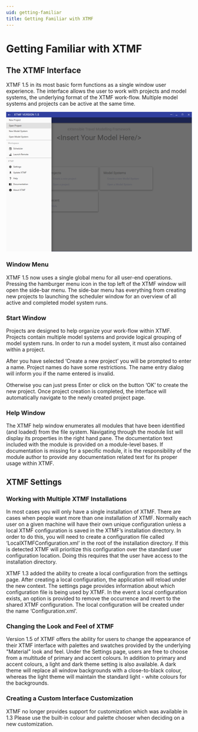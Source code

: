 ```yaml
---
uid: getting-familiar
title: Getting Familiar with XTMF
---
```

# Getting Familiar with XTMF

## The XTMF Interface

XTMF 1.5 in its most basic form functions as a single window user experience. The interface allows the user
to work with projects and model systems, the underlying format of the XTMF work-flow. Multiple model systems
and projects can be active at the same time.

![alt text](images/xtmf_1.png "The Initial XTMF Interface")


### Window Menu

XTMF 1.5 now uses a single global menu for all user-end operations. Pressing the hamburger menu icon in the top
left of the XTMF window will open the side-bar menu. The side-bar menu has everything from creating new projects to launching
the scheduler window for an overview of all active and completed model system runs.



### Start Window

Projects are designed to help organize your work-flow within XTMF.  Projects contain multiple model systems and provide logical grouping of model system runs.  In order to run a model system, it must also contained within a project.

After you have selected ‘Create a new project’ you will be prompted to enter a name.
Project names do have some restrictions. The name entry dialog will inform you if the name entered is invalid.

Otherwise you can just press Enter or click on the button ‘OK’ to create the new project.  Once project creation is completed, the interface will automatically navigate to the newly created project page.

### Help Window

The XTMF help window enumerates all modules that have been identified (and loaded) from the file system. Navigating through
the module list will display its properties in the right hand pane. The documentation text included with the module is provided 
on a module-level bases. If documentation is missing for a specific module, it is the responsibility of the module author to provide
any documentation related text for its proper usage within XTMF.



## XTMF Settings


### Working with Multiple XTMF Installations

In most cases you will only have a single installation of XTMF.  There are cases when people want more than one installation of XTMF.  Normally each user on a given machine will have their own unique configuration unless a local XTMF configuration is saved in the XTMF’s installation directory.  In order to do this, you will need to create a configuration file called ‘LocalXTMFConfiguration.xml’ in the root of the installation directory.  If this is detected XTMF will prioritize this configuration over the standard user configuration location.  Doing this requires that the user have access to the installation directory.

XTMF 1.3 added the ability to create a local configuration from the settings page. After creating a local configuration, the application will reload under the new context. The settings page provides information about which configuration file is being used by XTMF. In the event a local configuration exists, an option is provided to remove the occurrence and revert to the shared XTMF configuration. The local configuration will be created under the name ‘Configuration.xml’.

### Changing the Look and Feel of XTMF

Version 1.5 of XTMF offers the ability for users to change the appearance of their XTMF interface with palettes and swatches provided by the underlying "Material" look and feel. Under the Settings page,
users are free to choose from a multitude of primary and accent colours. In addition to primary and accent colours, a light and dark theme setting is also available. A dark theme will replace all window backgrounds
with a close-to-black colour, whereas the light theme will maintain the standard light - white colours for the backgrounds.

### Creating a Custom Interface Customization

XTMF no longer provides support for customization which was available in 1.3 Please use the built-in colour and palette chooser when deciding on a new customization.

